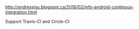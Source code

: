 http://andressjsu.blogspot.ca/2016/02/info-android-continous-integration.html

Support Travis-CI and Circle-CI